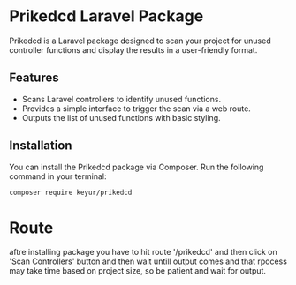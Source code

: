# Prikedcd Laravel Package

Prikedcd is a Laravel package designed to scan your project for unused controller functions and display the results in a user-friendly format.

## Features

- Scans Laravel controllers to identify unused functions.
- Provides a simple interface to trigger the scan via a web route.
- Outputs the list of unused functions with basic styling.

## Installation

You can install the Prikedcd package via Composer. Run the following command in your terminal:

```bash
composer require keyur/prikedcd
```

# Route

aftre installing package you have to hit route '/prikedcd' and then click on 'Scan Controllers' button and then wait untill output comes and that  rpocess may take time based on project size, so be patient and wait for output.